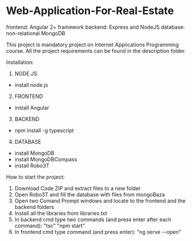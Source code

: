 # Web-Application-For-Real-Estate

frontend: Angular 2+ framework
backend: Express and NodeJS
database: non-relational MongoDB

This project is mandatory project on Internet Applications Programming course.
All the project requirements can be found in the description folder.

Installation:
1. NODE.JS
- install node.js
2. FRONTEND
- install Angular
3. BACKEND
- npm install -g typescript
4. DATABASE
- install MongoDB
- install MongoDBCompass
- install Robo3T

How to start the project:
1) Download Code ZIP and extract files to a new folder
2) Open Robo3T and fill the database with files from mongoBaza
3) Open two Comand Prompt windows and locate to the frontend and the backend folders
4) Install all the libraries from libraries.txt
5) In backend cmd type two commands (and press enter after each command):
"tsc"
"npm start"
6) In frontend cmd type command (and press enter): "ng serve --open"
